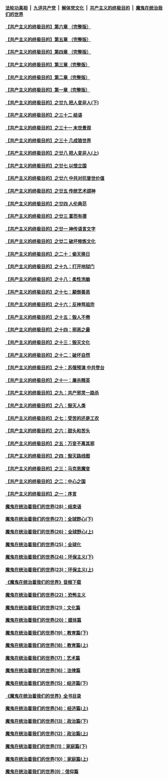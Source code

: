 

####  [法轮功真相](../../../../basic/blob/master/README.md?t=06221302) &nbsp;|&nbsp; [九评共产党](../../../../9ping.md/blob/master/README.md?t=06221302) &nbsp;|&nbsp; [解体党文化](../../../../jtdwh.md/blob/master/README.md?t=06221302)  &nbsp;|&nbsp; [共产主义的终极目的](../../../../gczydzjmd.md/blob/master/README.md?t=06221302) &nbsp;|&nbsp; [魔鬼在统治我们的世界](../../../../mgztzwmdsj.md/blob/master/README.md?t=06221302) 

#### [【共产主义的终极目的】第六章 （完整版）](../pages/nsc422/n11428913.md?t=06221302) 

#### [【共产主义的终极目的】第五章 （完整版）](../pages/nsc422/n11428912.md?t=06221302) 

#### [【共产主义的终极目的】第四章 （完整版）](../pages/nsc422/n11428907.md?t=06221302) 

#### [【共产主义的终极目的】第三章（完整版）](../pages/nsc422/n11428848.md?t=06221302) 

#### [【共产主义的终极目的】第二章（完整版）](../pages/nsc422/n11428831.md?t=06221302) 

#### [【共产主义的终极目的】第一章（完整版）](../pages/nsc422/n11417651.md?t=06221302) 

#### [【共产主义的终极目的】之廿九 把人变非人(下)](../pages/nsc422/n11344140.md?t=06221302) 

#### [【共产主义的终极目的】之三十二 结语](../pages/nsc422/n11360535.md?t=06221302) 

#### [【共产主义的终极目的】之三十一 末世景观](../pages/nsc422/n11351129.md?t=06221302) 

#### [【共产主义的终极目的】之三十 几成狼世界](../pages/nsc422/n11348280.md?t=06221302) 

#### [【共产主义的终极目的】之廿八 把人变非人(上)](../pages/nsc422/n11340492.md?t=06221302) 

#### [【共产主义的终极目的】之廿七 以恨立国](../pages/nsc422/n11336944.md?t=06221302) 

#### [【共产主义的终极目的】之廿六 中共对抗普世价值](../pages/nsc422/n11324785.md?t=06221302) 

#### [【共产主义的终极目的】之廿五 传统艺术颂神](../pages/nsc422/n11296396.md?t=06221302) 

#### [【共产主义的终极目的】之廿四 人伦典范](../pages/nsc422/n11296397.md?t=06221302) 

#### [【共产主义的终极目的】之廿三 富而有德](../pages/nsc422/n11283598.md?t=06221302) 

#### [【共产主义的终极目的】之廿一 神传语言文字](../pages/nsc422/n11263265.md?t=06221302) 

#### [【共产主义的终极目的】之廿二 破坏修炼文化](../pages/nsc422/n11245728.md?t=06221302) 

#### [【共产主义的终极目的】之二十：偷天换日](../pages/nsc422/n11238846.md?t=06221302) 

#### [【共产主义的终极目的】之十九：打开地狱门](../pages/nsc422/n11206376.md?t=06221302) 

#### [【共产主义的终极目的】之十八：柔性洗脑](../pages/nsc422/n11199994.md?t=06221302) 

#### [【共产主义的终极目的】之十七：颠倒善恶](../pages/nsc422/n11179782.md?t=06221302) 

#### [【共产主义的终极目的】之十六：反神骂祖宗](../pages/nsc422/n11166798.md?t=06221302) 

#### [【共产主义的终极目的】之十五：毁人不倦](../pages/nsc422/n11166792.md?t=06221302) 

#### [【共产主义的终极目的】之十四：邪恶之最](../pages/nsc422/n11150249.md?t=06221302) 

#### [【共产主义的终极目的】之十三：毁灭文化](../pages/nsc422/n11135227.md?t=06221302) 

#### [【共产主义的终极目的】之十二：破坏自然](../pages/nsc422/n11135214.md?t=06221302) 

#### [【共产主义的终极目的】之十：苏俄预演 中共登台](../pages/nsc422/n11118424.md?t=06221302) 

#### [【共产主义的终极目的】之十一：屠杀精英](../pages/nsc422/n11118442.md?t=06221302) 

#### [【共产主义的终极目的】之九：共产邪灵一路杀](../pages/nsc422/n11114139.md?t=06221302) 

#### [【共产主义的终极目的】之八：毁灭人类](../pages/nsc422/n11108503.md?t=06221302) 

#### [【共产主义的终极目的】之七：受苦的还是工农](../pages/nsc422/n11101809.md?t=06221302) 

#### [【共产主义的终极目的】之六：甜头和苦头](../pages/nsc422/n11096971.md?t=06221302) 

#### [【共产主义的终极目的】之五：万变不离其邪](../pages/nsc422/n11091285.md?t=06221302) 

#### [【共产主义的终极目的】之四：毁灭路线图](../pages/nsc422/n11086284.md?t=06221302) 

#### [【共产主义的终极目的】之三：马克思魔变](../pages/nsc422/n11061941.md?t=06221302) 

#### [【共产主义的终极目的】之二：中心之国](../pages/nsc422/n11047728.md?t=06221302) 

#### [【共产主义的终极目的】之一：序言](../pages/nsc422/n11086077.md?t=06221302) 

#### [魔鬼在统治着我们的世界(28)：结束语](../pages/nsc422/n10936246.md?t=06221302) 

#### [魔鬼在统治着我们的世界(27)：全球野心(下)](../pages/nsc422/n10928319.md?t=06221302) 

#### [魔鬼在统治着我们的世界(26)：全球野心(上)](../pages/nsc422/n10900318.md?t=06221302) 

#### [魔鬼在统治着我们的世界(25)：全球化](../pages/nsc422/n10788205.md?t=06221302) 

#### [魔鬼在统治着我们的世界(24)：环保主义(下)](../pages/nsc422/n10695307.md?t=06221302) 

#### [魔鬼在统治着我们的世界(23)：环保主义(上)](../pages/nsc422/n10688613.md?t=06221302) 

#### [《魔鬼在统治着我们的世界》音频下载](../pages/nsc422/n10635553.md?t=06221302) 

#### [魔鬼在统治着我们的世界(22)：恐怖主义](../pages/nsc422/n10614727.md?t=06221302) 

#### [魔鬼在统治着我们的世界(21)：文化篇](../pages/nsc422/n10597706.md?t=06221302) 

#### [魔鬼在统治着我们的世界(20)：媒体篇](../pages/nsc422/n10586579.md?t=06221302) 

#### [魔鬼在统治着我们的世界(19)：教育篇(下)](../pages/nsc422/n10564808.md?t=06221302) 

#### [魔鬼在统治着我们的世界(18)：教育篇(上)](../pages/nsc422/n10526970.md?t=06221302) 

#### [魔鬼在统治着我们的世界(17)：艺术篇](../pages/nsc422/n10499093.md?t=06221302) 

#### [魔鬼在统治着我们的世界(16)：法律篇](../pages/nsc422/n10485969.md?t=06221302) 

#### [魔鬼在统治着我们的世界(15)：经济篇(下)](../pages/nsc422/n10469975.md?t=06221302) 

#### [《魔鬼在统治着我们的世界》全书目录](../pages/nsc422/n10464261.md?t=06221302) 

#### [魔鬼在统治着我们的世界(14)：经济篇(上)](../pages/nsc422/n10457370.md?t=06221302) 

#### [魔鬼在统治着我们的世界(13)：政治篇(下)](../pages/nsc422/n10448270.md?t=06221302) 

#### [魔鬼在统治着我们的世界(12)：政治篇(上)](../pages/nsc422/n10444576.md?t=06221302) 

#### [魔鬼在统治着我们的世界(11)：家庭篇(下)](../pages/nsc422/n10440961.md?t=06221302) 

#### [魔鬼在统治着我们的世界(10)：家庭篇(上)](../pages/nsc422/n10435448.md?t=06221302) 

#### [魔鬼在统治着我们的世界(9)：信仰篇](../pages/nsc422/n10432159.md?t=06221302) 

